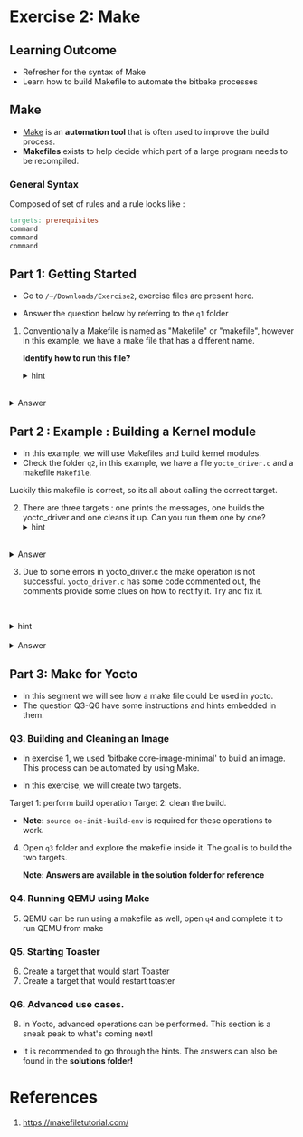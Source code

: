 # Exercise 2: Make 

## Learning Outcome

- Refresher for the syntax of  Make 
- Learn how to build Makefile to automate the bitbake processes

## Make


- [Make](https://www.gnu.org/software/make/manual/make.html) is an **automation tool** that is often used to improve the build process.
- **Makefiles** exists to help decide which part of a large program needs to be recompiled.

### General Syntax

Composed of set of rules and a rule looks like :
```Makefile
targets: prerequisites
command
command
command
```

## Part 1: Getting Started 

*  Go to `/~/Downloads/Exercise2`, exercise files are present here.

*  Answer the question below by referring to the `q1` folder

1. Conventionally a Makefile is named as "Makefile" or "makefile", however in this example, we have a make file that has a different name.

   **Identify how to run this file?**
   <details>
   <summary>hint</summary>
   How do you force a make file?  Maybe there's a flag?
</details>
   <details>
   <summary>Answer</summary>
   You can read a file as make file by using the `-f` flag.
   `make -f  notamakefile.mk`
   </details>


## Part 2 :  Example : Building a Kernel module 

* In this example, we will use Makefiles and build kernel modules. 
* Check the folder `q2`, in this example, we have a file `yocto_driver.c` and a makefile `Makefile`. 

Luckily this makefile is correct, so its all about calling the correct target.
   
  2. There are three targets :  one prints the messages, one builds the yocto_driver and one cleans it up. 
  Can you run them one by one?
   <details>
   <summary>hint</summary>
 You can run a target by using `make target`
</details>
   <details>
   <summary>Answer</summary>
 The targets are `hello`, `build_kernel_module`,`clean`. Try to use make with it.
</details>
  
3. Due to some errors in yocto_driver.c the make operation is not successful.
`yocto_driver.c` has some code commented out, the comments provide some clues on how to rectify it. Try and fix it.

   <details>
   <summary>hint</summary>
   Check  the .c file and  read the comments

</details>
   <details>
   <summary>Answer</summary>
	- Uncomment the first three commented lines  LICENSE, AUTHOR and DESCRIPTION. 
	- Uncomment the last line and change the argument to yocto_driver_exit instead of robot_driver_exit
</details>

## Part 3: Make for Yocto 

- In this segment we will see how a make file could be used in yocto. 
- The question Q3-Q6 have some instructions and hints embedded in them. 

### Q3. Building and Cleaning an Image 

- In exercise 1, we used 'bitbake core-image-minimal' to build an image. This process can be automated by using Make.

- In this exercise, we will create two targets.

Target 1: perform build operation
Target 2: clean the build.

- **Note:**  `source oe-init-build-env` is required for these operations to work.


4. Open `q3` folder and explore the makefile inside it. The goal is to build the two targets.
   
   **Note: Answers are available in the solution folder for reference**

### Q4. Running QEMU using Make

5. QEMU can be run using a makefile as well, open `q4` and complete it to run QEMU from make

### Q5. Starting Toaster


6. Create a target that would start Toaster
7. Create a target that would restart toaster 

### Q6. Advanced use cases.

8. In Yocto, advanced operations can be performed. This section is a sneak peak to what's coming next!

* It is recommended to go through the hints. The answers can also be found in the **solutions folder!**

# References

1. https://makefiletutorial.com/

